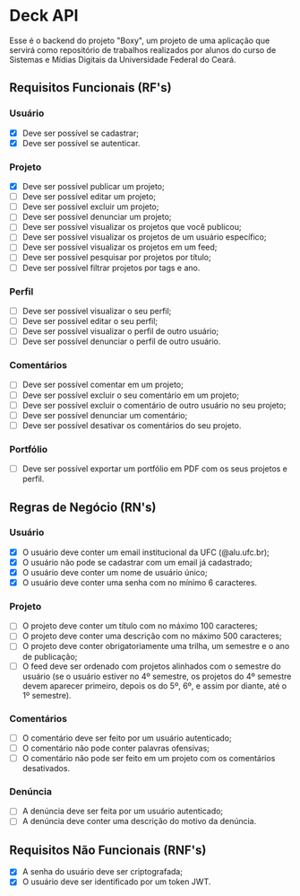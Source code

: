 # Deck API

Esse é o backend do projeto "Boxy", um projeto de uma aplicação que servirá como repositório de trabalhos realizados por alunos do curso de Sistemas e Mídias Digitais da Universidade Federal do Ceará.

## Requisitos Funcionais (RF's)

### Usuário

- [x] Deve ser possível se cadastrar;
- [x] Deve ser possível se autenticar.

### Projeto

- [x] Deve ser possível publicar um projeto;
- [ ] Deve ser possível editar um projeto;
- [ ] Deve ser possível excluir um projeto;
- [ ] Deve ser possível denunciar um projeto;
- [ ] Deve ser possível visualizar os projetos que você publicou;
- [ ] Deve ser possível visualizar os projetos de um usuário específico;
- [ ] Deve ser possível visualizar os projetos em um feed;
- [ ] Deve ser possível pesquisar por projetos por título;
- [ ] Deve ser possível filtrar projetos por tags e ano.

### Perfil

- [ ] Deve ser possível visualizar o seu perfil;
- [ ] Deve ser possível editar o seu perfil;
- [ ] Deve ser possível visualizar o perfil de outro usuário;
- [ ] Deve ser possível denunciar o perfil de outro usuário.

### Comentários

- [ ] Deve ser possível comentar em um projeto;
- [ ] Deve ser possível excluir o seu comentário em um projeto;
- [ ] Deve ser possível excluir o comentário de outro usuário no seu projeto;
- [ ] Deve ser possível denunciar um comentário;
- [ ] Deve ser possível desativar os comentários do seu projeto.

### Portfólio

- [ ] Deve ser possível exportar um portfólio em PDF com os seus projetos e perfil.

## Regras de Negócio (RN's)

### Usuário

- [x] O usuário deve conter um email institucional da UFC (@alu.ufc.br);
- [x] O usuário não pode se cadastrar com um email já cadastrado;
- [x] O usuário deve conter um nome de usuário único;
- [x] O usuário deve conter uma senha com no mínimo 6 caracteres.

### Projeto

- [ ] O projeto deve conter um título com no máximo 100 caracteres;
- [ ] O projeto deve conter uma descrição com no máximo 500 caracteres;
- [ ] O projeto deve conter obrigatoriamente uma trilha, um semestre e o ano de publicação;
- [ ] O feed deve ser ordenado com projetos alinhados com o semestre do usuário (se o usuário estiver no 4º semestre, os projetos do 4º semestre devem aparecer primeiro, depois os do 5º, 6º, e assim por diante, até o 1º semestre).

### Comentários

- [ ] O comentário deve ser feito por um usuário autenticado;
- [ ] O comentário não pode conter palavras ofensivas;
- [ ] O comentário não pode ser feito em um projeto com os comentários desativados.

### Denúncia

- [ ] A denúncia deve ser feita por um usuário autenticado;
- [ ] A denúncia deve conter uma descrição do motivo da denúncia.

## Requisitos Não Funcionais (RNF's)

- [x] A senha do usuário deve ser criptografada;
- [x] O usuário deve ser identificado por um token JWT.
